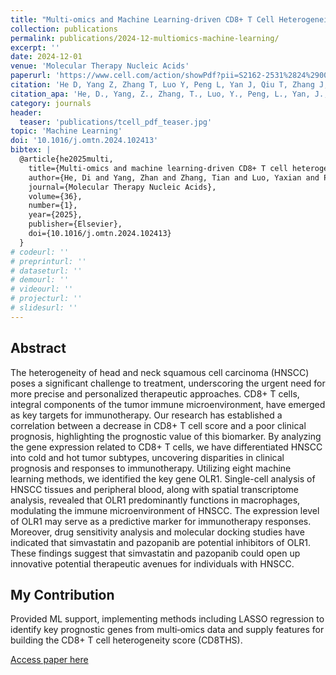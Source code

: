 ```yaml
---
title: "Multi-omics and Machine Learning-driven CD8+ T Cell Heterogeneity Score for Prognosis"
collection: publications
permalink: publications/2024-12-multiomics-machine-learning/
excerpt: ''
date: 2024-12-01
venue: 'Molecular Therapy Nucleic Acids'
paperurl: 'https://www.cell.com/action/showPdf?pii=S2162-2531%2824%2900300-7'
citation: 'He D, Yang Z, Zhang T, Luo Y, Peng L, Yan J, Qiu T, Zhang J, Qin L, Liu Z, Zhang X, Lin L, Sun M. Multi-omics and machine learning-driven CD8+ T cell heterogeneity score for head and neck squamous cell carcinoma. Molecular Therapy Nucleic Acids. 2025;36(1):102413.'
citation_apa: 'He, D., Yang, Z., Zhang, T., Luo, Y., Peng, L., Yan, J., Qiu, T., Zhang, J., Qin, L., Liu, Z., Zhang, X., Lin, L., & Sun, M. (2025). Multi-omics and machine learning-driven CD8+ T cell heterogeneity score for head and neck squamous cell carcinoma. Molecular Therapy Nucleic Acids, 36(1), 102413. https://doi.org/10.1016/j.omtn.2024.102413'
category: journals
header:
  teaser: 'publications/tcell_pdf_teaser.jpg'
topic: 'Machine Learning'
doi: '10.1016/j.omtn.2024.102413'
bibtex: |
  @article{he2025multi,
    title={Multi-omics and machine learning-driven CD8+ T cell heterogeneity score for head and neck squamous cell carcinoma},
    author={He, Di and Yang, Zhan and Zhang, Tian and Luo, Yaxian and Peng, Lianjie and Yan, Jiatao and Qiu, Tao and Zhang, Jingyu and Qin, Luying and Liu, Zhichao and others},
    journal={Molecular Therapy Nucleic Acids},
    volume={36},
    number={1},
    year={2025},
    publisher={Elsevier},
    doi={10.1016/j.omtn.2024.102413}
  } 
# codeurl: ''
# preprinturl: ''
# dataseturl: ''
# demourl: ''
# videourl: ''
# projecturl: ''
# slidesurl: ''
---
```


## Abstract

The heterogeneity of head and neck squamous cell carcinoma (HNSCC) poses a significant challenge to treatment, underscoring the urgent need for more precise and personalized therapeutic approaches. CD8+ T cells, integral components of the tumor immune microenvironment, have emerged as key targets for immunotherapy. Our research has established a correlation between a decrease in CD8+ T cell score and a poor clinical prognosis, highlighting the prognostic value of this biomarker. By analyzing the gene expression related to CD8+ T cells, we have differentiated HNSCC into cold and hot tumor subtypes, uncovering disparities in clinical prognosis and responses to immunotherapy. Utilizing eight machine learning methods, we identified the key gene OLR1. Single-cell analysis of HNSCC tissues and peripheral blood, along with spatial transcriptome analysis, revealed that OLR1 predominantly functions in macrophages, modulating the immune microenvironment of HNSCC. The expression level of OLR1 may serve as a predictive marker for immunotherapy responses. Moreover, drug sensitivity analysis and molecular docking studies have indicated that simvastatin and pazopanib are potential inhibitors of OLR1. These findings suggest that simvastatin and pazopanib could open up innovative potential therapeutic avenues for individuals with HNSCC.

## My Contribution

Provided ML support, implementing methods including LASSO regression to identify key prognostic genes from multi‑omics data and supply features for building the CD8+ T cell heterogeneity score (CD8THS).

[Access paper here](https://doi.org/10.1016/j.omtn.2024.102413) 